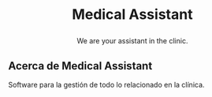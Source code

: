 # <p align="center">Medical Assistant</p>

<p align="center">
We are your assistant in the clinic.
</p>

## Acerca de Medical Assistant

Software para la gestión de todo lo relacionado en la clínica.
